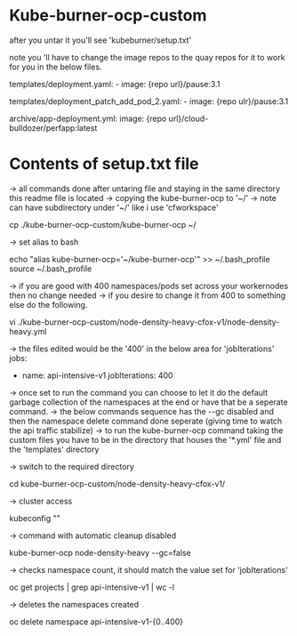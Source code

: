 # Kube-burner-ocp-custom

after you untar it you'll see 'kubeburner/setup.txt'


note you 'll have to change the image repos to the quay repos for it to work for you in the below files.

templates/deployment.yaml:      - image: {repo url}/pause:3.1

templates/deployment_patch_add_pod_2.yaml:      - image: {repo ulr}/pause:3.1

archive/app-deployment.yml:        image: {repo url}/cloud-bulldozer/perfapp:latest


# Contents of setup.txt file

-> all commands done after untaring file and staying in the same directory this readme file is located
-> copying the kube-burner-ocp to '~/'
-> note can have subdirectory under '~/' like i use 'cfworkspace'

cp ./kube-burner-ocp-custom/kube-burner-ocp ~/

-> set alias to bash
  
echo "alias kube-burner-ocp='~/kube-burner-ocp'" >> ~/.bash_profile
source ~/.bash_profile

-> if you are good with 400 namespaces/pods set across your workernodes then no change needed
-> if you desire to change it from 400 to something else do the following.
  
vi ./kube-burner-ocp-custom/node-density-heavy-cfox-v1/node-density-heavy.yml

-> the files edited would be the '400' in the below area for 'jobIterations'
jobs:
  - name: api-intensive-v1
    jobIterations: 400

-> once set to run the command you can choose to let it do the default garbage collection of the namespaces at the end or have that be a seperate command.
-> the below commands sequence has the --gc disabled and then the namespace delete command done seperate (giving time to watch the api traffic stabilize)
-> to run the kube-burner-ocp command taking the custom files you have to be in the directory that houses the '*.yml' file and the 'templates' directory

-> switch to the required directory
  
cd kube-burner-ocp-custom/node-density-heavy-cfox-v1/

-> cluster access
  
kubeconfig "<cluster FQDN>"

-> command with automatic cleanup disabled
  
kube-burner-ocp node-density-heavy --gc=false

-> checks namespace count, it should match the value set for 'jobIterations'
  
oc get projects | grep api-intensive-v1 | wc -l

-> deletes the namespaces created

oc delete namespace api-intensive-v1-{0..400}
